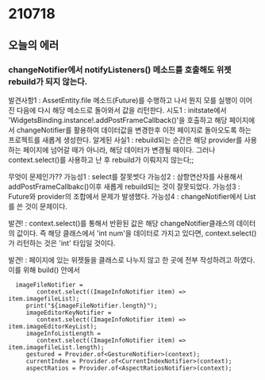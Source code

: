 # 210718
## 오늘의 에러
### changeNotifier에서 notifyListeners() 메소드를 호출해도 위젯 rebuild가 되지 않는다.
발견사항1 : AssetEntity.file 메소드(Future)를 수행하고 나서 뭔지 모를 실행이 이어진 다음에 다시 해당 메소드로 돌아와서 값을 리턴한다.
시도1 : initstate에서 'WidgetsBinding.instance!.addPostFrameCallback()'을 호출하고 해당 페이지에서 changeNotifier를 활용하여 데이터값을 변경한후
이전 페이지로 돌아오도록 하는 프로젝트를 새롭게 생성한다.
알게된 사실1 : rebuild되는 순간은 해당 provider를 사용하는 페이지에 넘어갈 때가 아니라, 해당 데이터가 변경될 때이다.
그러나 context.select()를 사용하고 난 후 rebuild가 이뤄지지 않는다;;

무엇이 문제인가??
   가능성1 : select를 잘못썻다
   가능성2 : 삼항연산자를 사용해서 addPostFrameCallbakc()이후 새롭게 rebuild되는 것이 잘못되었다.
   가능성3 : Future와 provider의 조합에서 문제가 발생했다.
   가능성4 : changeNotifier에서 List를 쓴 것이 문제이다.

   발견! : context.select()를 통해서 반환된 값은 해당 changeNotifier클래스의 데이터의 값이다. 즉 해당 클래스에서 'int num'을 데이터로 가지고 있다면,
   context.select()가 리턴하는 것은 'int' 타입일 것이다.
   
   발견! : 페이지에 있는 위젯들을 클래스로 나누지 않고 한 곳에 전부 작성하려고 하였다. 이를 위해 build() 안에서 
   
      imageFileNotifier =
            context.select((ImageInfoNotifier item) => item.imagefileList);
         print("${imageFileNotifier.length}");
         imageEditorKeyNotifier =
            context.select((ImageInfoNotifier item) => item.imageEditorKeyList);
         imageInfoListLength =
            context.select((ImageInfoNotifier item) => item.imagefileList.length);
         gestured = Provider.of<GestureNotifier>(context);
         currentIndex = Provider.of<CurrentIndexNotifier>(context);
         aspectRatios = Provider.of<AspectRatiosNotifier>(context);
